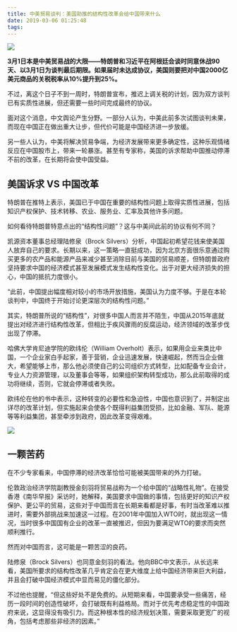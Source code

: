 ```yaml
---
title: 中美贸易谈判：美国助推的结构性改革会给中国带来什么
date: 2019-03-06 01:25:48
tags:
---
```

![](https://i.loli.net/2019/03/06/5c7eb13c67134.jpg)

**3月1日本是中美贸易战的大限——特朗普和习近平在阿根廷会谈时同意休战90天、以3月1日为谈判最后期限。如果届时未达成协议，美国则要把对中国2000亿美元商品的关税税率从10%提升到25%。**

不过，离这个日子不到一周时，特朗普宣布，推迟上调关税的计划，因为双方谈判已有实质性进展，但还需要一些时间完成最终的协议。

面对这个消息，中文舆论产生分野。一部分人认为，中美此前多次试图谈判未果，而现在中国正在做出重大让步，但代价可能是中国经济进一步放缓。

另一些人认为，中美将解决贸易争端，为经济发展带来更多确定性，这种乐观情绪反应在中国股市上，带来一轮暴涨。甚至有专家称，美国的诉求帮助中国推动停滞不前的改革，在长期将会使中国受益。

## 美国诉求 VS 中国改革

特朗普在推特上表示，美国已于中国在重要的结构性问题上取得实质性进展，包括知识产权保护、技术转移、农业、服务业、汇率及其他许多问题。

如何看待特朗普特意点出的“结构性问题”？这与中美间此前的协议有何不同？

凯源资本董事总经理陆修泉（Brock Silvers）分析，中国起初希望花钱来使美国人放弃自己的要求。长期以来，这一策略一直挺成功，因为北京方面很乐意通过购买更多的农产品和能源产品来减少甚至消除目前与美国的贸易顺差，但特朗普政府坚持要求中国的经济模式甚至发展模式发生结构性变化。出于对更大经济损失的担心，中国的抵抗力度很小。

“此前，中国提出幅度相对较小的市场开放措施，美国认为力度不够。于是在本轮谈判中，中国终于开始讨论更深层次的结构性问题。”

其实，特朗普所说的“结构性”，对很多中国人而言并不陌生，中国从2015年底就提出对经济进行结构性改革，但相比于疾风骤雨的反腐运动，经济领域的改革步伐出现了停滞。

哈佛大学肯尼迪学院的欧纬伦（William Overholt）表示，如果用企业来类比中国，一个企业家白手起家，善于营销，企业迅速发展，快速崛起，然而当企业做大，希望能够上市，那么他必须使自己的公司组织方式转型，比如配备专业会计，专业人力资源管理，以及董事会等等，如果组织架构转型成功，那么此前取得的成功将继续，否则，它就会停滞或者失败。

欧纬伦在他的书中表示，这种转变的必要性和急迫性，中国也意识到了，并制定出详尽的改革计划，但实施起来会使各个既得利益集团受损，比如金融、军队、能源等等利益集团，甚至牵涉到政府，因此改革变得艰难。　

![](https://i.loli.net/2019/03/06/5c7eb13c5c648.jpg)

## 一颗苦药

在不少专家看来，中国停滞的经济改革恰恰可能被美国带来的外力打破。

伦敦政治经济学院副教授金刻羽将贸易战称为一个给中国的“战略性礼物”。在接受香港《南华早报》采访时，她解释，美国要求中国做的事情，包括更好的知识产权保护、更公平的贸易，这些对于中国而言在长期来看都是好事，有时当改革难以推进时，需要外部挑战来加速这一过程。在2001年中国加入WTO时，就出现这一情况，当时很多中国国有企业的改革一直被推迟，但因为要满足WTO的要求而突然顺利推行。

然而对中国而言，这可能是一颗苦涩的良药。

陆修泉（Brock Silvers）也同意金刻羽的看法。他向BBC中文表示，从长远来看，美国所要求的结构性改革几乎肯定会在更大维度上给中国经济带来巨大利益，并且会打破中国经济模式中显而易见的僵化部分。

不过他也提醒，“但这些好处不是免费的。从短期来看，中国要承受一些痛苦，经历一段时间的创造性破坏，会打破既有利益格局。而对于优先考虑稳定性的中国政府来说，这显得没有吸引力。而这种根本性的经济规划决策，需要采取更宽广的视角，包括考虑那些非经济的因素。”
